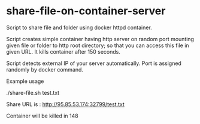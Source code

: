 # share-file-on-container-server
Script to share file and folder using docker httpd container.

Script creates simple container having http server on random port mounting given file or folder to http root directory; so that you can access this file in given URL. It kills container after 150 seconds. 

Script detects external IP of your server automatically. Port is assigned randomly by docker command.

Example usage

./share-file.sh test.txt

 Share URL is : http://95.85.53.174:32799/test.txt
 
 Container will be killed in 148

 
